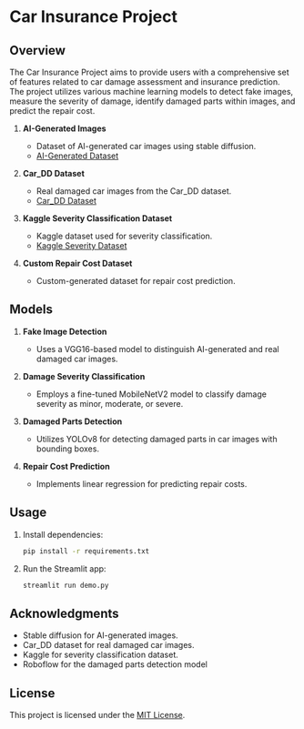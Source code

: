 # Car Insurance Project

## Overview

The Car Insurance Project aims to provide users with a comprehensive set of features related to car damage assessment and insurance prediction. The project utilizes various machine learning models to detect fake images, measure the severity of damage, identify damaged parts within images, and predict the repair cost.

1. **AI-Generated Images**
    - Dataset of AI-generated car images using stable diffusion.
    - [AI-Generated Dataset]( https://colab.research.google.com/github/woctezuma/stable-diffusion-colab/blob/main/stable_diffusion.ipynb#scrollTo=AUc4QJfE-uR9)

2. **Car_DD Dataset**
    - Real damaged car images from the Car_DD dataset.
    - [Car_DD Dataset](https://drive.google.com/file/d/1bbyqVCKZX5Ur5Zg-uKj0jD0maWAVeOLx/view)

3. **Kaggle Severity Classification Dataset**
    - Kaggle dataset used for severity classification.
    - [Kaggle Severity Dataset](https://www.kaggle.com/datasets/prajwalbhamere/car-damage-severity-dataset)

4. **Custom Repair Cost Dataset**
    - Custom-generated dataset for repair cost prediction.

## Models

1. **Fake Image Detection**
    - Uses a VGG16-based model to distinguish AI-generated and real damaged car images.

2. **Damage Severity Classification**
    - Employs a fine-tuned MobileNetV2 model to classify damage severity as minor, moderate, or severe.

3. **Damaged Parts Detection**
    - Utilizes YOLOv8 for detecting damaged parts in car images with bounding boxes.

4. **Repair Cost Prediction**
    - Implements linear regression for predicting repair costs.

## Usage

1. Install dependencies:

    ```bash
    pip install -r requirements.txt
    ```
2. Run the Streamlit app:

    ```bash
    streamlit run demo.py
    ```

## Acknowledgments

- Stable diffusion for AI-generated images.
- Car_DD dataset for real damaged car images.
- Kaggle for severity classification dataset.
- Roboflow for the damaged parts detection model

## License

This project is licensed under the [MIT License](LICENSE).

